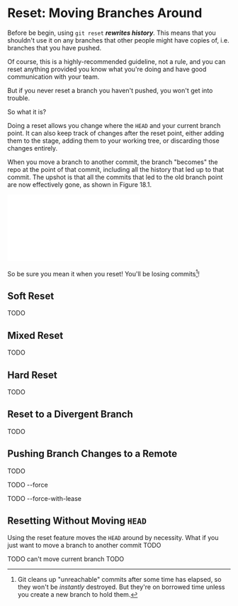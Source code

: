 # Reset: Moving Branches Around

Before be begin, using `git reset` ***rewrites history***. This means
that you shouldn't use it on any branches that other people might have
copies of, i.e. branches that you have pushed.

Of course, this is a highly-recommended guideline, not a rule, and you
can reset anything provided you know what you're doing and have good
communication with your team.

But if you never reset a branch you haven't pushed, you won't get into
trouble.

So what it is?

Doing a reset allows you change where the `HEAD` and your current branch
point. It can also keep track of changes after the reset point, either
adding them to the stage, adding them to your working tree, or
discarding those changes entirely.

When you move a branch to another commit, the branch "becomes" the repo
at the point of that commit, including all the history that led up to
that commit. The upshot is that all the commits that led to the old
branch point are now effectively gone, as shown in Figure 18.1.

![If we reset `main` to `topic1`, commits 4 and 6 will eventually be lost.](img_150_010.pdf "If we reset main to topic1, commits 4 and 6 will eventually be lost.")

So be sure you mean it when you reset! You'll be losing commits[^d563]!

[^d563]: Git cleans up "unreachable" commits after some time has
    elapsed, so they won't be *instantly* destroyed. But they're on
    borrowed time unless you create a new branch to hold them.

## Soft Reset

TODO

## Mixed Reset

TODO

## Hard Reset

TODO

## Reset to a Divergent Branch

TODO

## Pushing Branch Changes to a Remote

TODO

TODO --force

TODO --force-with-lease

## Resetting Without Moving `HEAD`

Using the reset feature moves the `HEAD` around by necessity. What if
you just want to move a branch to another commit TODO

TODO can't move current branch
TODO


